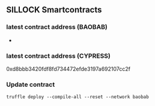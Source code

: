 ## SILLOCK Smartcontracts

### latest contract address (BAOBAB)
-

### latest contract address (CYPRESS)
0xd8bbb3420fdf8fd734472efde3197a692107cc2f

### Update contract
`truffle deploy --compile-all --reset --network baobab`

